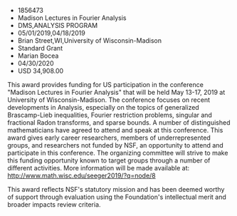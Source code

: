 
* 1856473
* Madison Lectures in Fourier Analysis
* DMS,ANALYSIS PROGRAM
* 05/01/2019,04/18/2019
* Brian Street,WI,University of Wisconsin-Madison
* Standard Grant
* Marian Bocea
* 04/30/2020
* USD 34,908.00

This award provides funding for US participation in the conference "Madison
Lectures in Fourier Analysis" that will be held May 13-17, 2019 at University of
Wisconsin-Madison. The conference focuses on recent developments in Analysis,
especially on the topics of generalized Brascamp-Lieb inequalities, Fourier
restriction problems, singular and fractional Radon transforms, and sparse
bounds. A number of distinguished mathematicians have agreed to attend and speak
at this conference. This award gives early career researchers, members of
underrepresented groups, and researchers not funded by NSF, an opportunity to
attend and participate in this conference. The organizing committee will strive
to make this funding opportunity known to target groups through a number of
different activities. More information will be made available at:
http://www.math.wisc.edu/seeger2019/?q=node/8

This award reflects NSF's statutory mission and has been deemed worthy of
support through evaluation using the Foundation's intellectual merit and broader
impacts review criteria.
